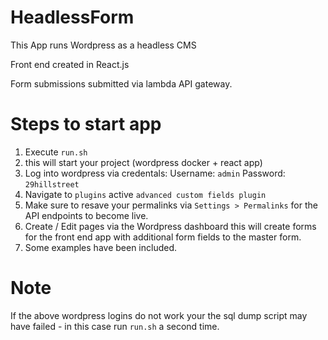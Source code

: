# HeadlessForm

This App runs Wordpress as a headless CMS

Front end created in React.js

Form submissions submitted via lambda API gateway.

# Steps to start app

1. Execute `run.sh`
2. this will start your project (wordpress docker + react app)
6. Log into wordpress via credentals: Username: `admin` Password: `29hillstreet`
7. Navigate to `plugins` active `advanced custom fields plugin`
7. Make sure to resave your permalinks via `Settings > Permalinks` for the API endpoints to become live.
7. Create / Edit pages via the Wordpress dashboard this will create forms for the front end app with additional form fields to the master form.
8. Some examples have been included.

# Note
If the above wordpress logins do not work your the sql dump script may have failed - in this case run `run.sh` a second time.
